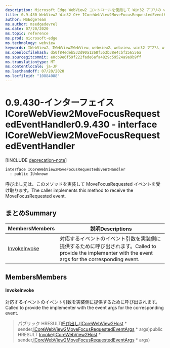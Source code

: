 ```yaml
---
description: Microsoft Edge WebView2 コントロールを使用して Win32 アプリの web コンテンツをホストする
title: 0.9.430-WebView2 Win32 C++ ICoreWebView2MoveFocusRequestedEventHandler
author: MSEdgeTeam
ms.author: msedgedevrel
ms.date: 07/20/2020
ms.topic: reference
ms.prod: microsoft-edge
ms.technology: webview
keywords: IWebView2、IWebView2WebView、webview2、webview、win32 アプリ、win32、edge、ICoreWebView2、ICoreWebView2Host、browser control、edge html
ms.openlocfilehash: d50f84edeb532d90a1268f553b38e4cbf256556a
ms.sourcegitcommit: e0cb9e6f59f222fade6afa4829c59524a9a9b9ff
ms.translationtype: MT
ms.contentlocale: ja-JP
ms.lasthandoff: 07/20/2020
ms.locfileid: "10884088"
---
```

# <span data-ttu-id="bcdd8-104">0.9.430-インターフェイス ICoreWebView2MoveFocusRequestedEventHandler</span><span class="sxs-lookup"><span data-stu-id="bcdd8-104">0.9.430 - interface ICoreWebView2MoveFocusRequestedEventHandler</span></span> 

[!INCLUDE [deprecation-note](../../includes/deprecation-note.md)]

```
interface ICoreWebView2MoveFocusRequestedEventHandler
  : public IUnknown
```

<span data-ttu-id="bcdd8-105">呼び出し元は、このメソッドを実装して MoveFocusRequested イベントを受け取ります。</span><span class="sxs-lookup"><span data-stu-id="bcdd8-105">The caller implements this method to receive the MoveFocusRequested event.</span></span>

## <span data-ttu-id="bcdd8-106">まとめ</span><span class="sxs-lookup"><span data-stu-id="bcdd8-106">Summary</span></span>

 <span data-ttu-id="bcdd8-107">Members</span><span class="sxs-lookup"><span data-stu-id="bcdd8-107">Members</span></span>                        | <span data-ttu-id="bcdd8-108">説明</span><span class="sxs-lookup"><span data-stu-id="bcdd8-108">Descriptions</span></span>
--------------------------------|---------------------------------------------
[<span data-ttu-id="bcdd8-109">Invoke</span><span class="sxs-lookup"><span data-stu-id="bcdd8-109">Invoke</span></span>](#invoke) | <span data-ttu-id="bcdd8-110">対応するイベントのイベント引数を実装側に提供するために呼び出されます。</span><span class="sxs-lookup"><span data-stu-id="bcdd8-110">Called to provide the implementer with the event args for the corresponding event.</span></span>

## <span data-ttu-id="bcdd8-111">Members</span><span class="sxs-lookup"><span data-stu-id="bcdd8-111">Members</span></span>

#### <span data-ttu-id="bcdd8-112">Invoke</span><span class="sxs-lookup"><span data-stu-id="bcdd8-112">Invoke</span></span> 

<span data-ttu-id="bcdd8-113">対応するイベントのイベント引数を実装側に提供するために呼び出されます。</span><span class="sxs-lookup"><span data-stu-id="bcdd8-113">Called to provide the implementer with the event args for the corresponding event.</span></span>

> <span data-ttu-id="bcdd8-114">パブリック HRESULT[呼び出し](#invoke)([ICoreWebView2Host](ICoreWebView2Host.md) \* sender,[ICoreWebView2MoveFocusRequestedEventArgs](ICoreWebView2MoveFocusRequestedEventArgs.md) \* args)</span><span class="sxs-lookup"><span data-stu-id="bcdd8-114">public HRESULT [Invoke](#invoke)([ICoreWebView2Host](ICoreWebView2Host.md) \* sender,[ICoreWebView2MoveFocusRequestedEventArgs](ICoreWebView2MoveFocusRequestedEventArgs.md) \* args)</span></span>

